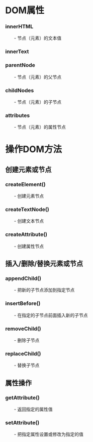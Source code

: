 # DOM属性
### innerHTML
　　\- 节点（元素）的文本值
### innerText
### parentNode 
　　\- 节点（元素）的父节点
### childNodes 
　　\- 节点（元素）的子节点
### attributes 
　　\- 节点（元素）的属性节点
# 操作DOM方法
## 创建元素或节点
### createElement()
　　\- 创建元素节点
### createTextNode()
　　\- 创建文本节点
### createAttribute()
　　\- 创建属性节点
## 插入/删除/替换元素或节点
### appendChild()
　　\- 把新的子节点添加到指定节点
### insertBefore()
　　\- 在指定的子节点前面插入新的子节点
### removeChild()
　　\- 删除子节点
### replaceChild()
　　\- 替换子节点
## 属性操作
### getAttribute()
　　\- 返回指定的属性值
### setAttribute()
　　\- 把指定属性设置或修改为指定的值
        